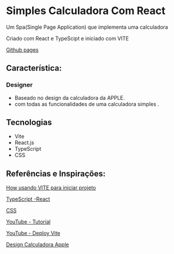 # Simples Calculadora Com React
Um Spa(Single Page Application) que implementa uma calculadora 

Criado com React e TypeScipt e iniciado com VITE

[Github pages](https://lucasdesouza-dev.github.io/Calculadora/)

## Característica:

### Designer

- Baseado no design da calculadora da APPLE.
- com todas as funcionalidades de uma calculadora simples .

## Tecnologias 

- Vite
- React.js
- TypeScript
- CSS

## Referências e Inspirações:

[How usando VITE para iniciar projeto](https://vitejs.dev)

[TypeScript -React](https://www.typescriptlang.org/docs/handbook/react.html)

[CSS ](https://www.w3schools.com/cssref/default.asp)

[YouTube - Tutorial ](https://www.youtube.com/watch?v=T7Cxu10Kln4&t=1592s)

[YouTube - Deploy Vite](https://www.youtube.com/watch?v=yo2bMGnIKE8&list=PLhjxdOe5elEiywuC5kuAvJ8oCHuMTCI45)

[Design Calculadora Apple](https://support.apple.com/pt-br/guide/iphone/iph1ac0b5cc/ios#:~:text=No%20app%20Calculadora%20%2C%20você%20pode,Peça%20à%20Siri%20no%20iPhone.)

<!-- ## Available Scripts

In the project directory, you can run:

### `npm run dev`

Runs the app in the development mode.\
Open [http://localhost:3000](http://localhost:3000) to view it in the browser.

The page will reload if you make edits.\
You will also see any lint errors in the console.

### `npm run build`

Builds the app for production to the `build` folder.\
It correctly bundles React in production mode and optimizes the build for the best performance.

The build is minified and the filenames include the hashes.\
Your app is ready to be deployed!

See the section about [deployment](https://vitejs.dev/guide/static-deploy.html) for more information.

### `npm eject`

**Note: this is a one-way operation. Once you `eject`, you can’t go back!**

If you aren’t satisfied with the build tool and configuration choices, you can `eject` at any time. This command will remove the single build dependency from your project.

Instead, it will copy all the configuration files and the transitive dependencies (webpack, Babel, ESLint, etc) right into your project so you have full control over them. All of the commands except `eject` will still work, but they will point to the copied scripts so you can tweak them. At this point you’re on your own.

You don’t have to ever use `eject`. The curated feature set is suitable for small and middle deployments, and you shouldn’t feel obligated to use this feature. However we understand that this tool wouldn’t be useful if you couldn’t customize it when you are ready for it.

## Learn More

You can learn more in the [Create React App documentation](https://facebook.github.io/create-react-app/docs/getting-started).

To learn React, check out the [React documentation](https://reactjs.org/).

 -->
